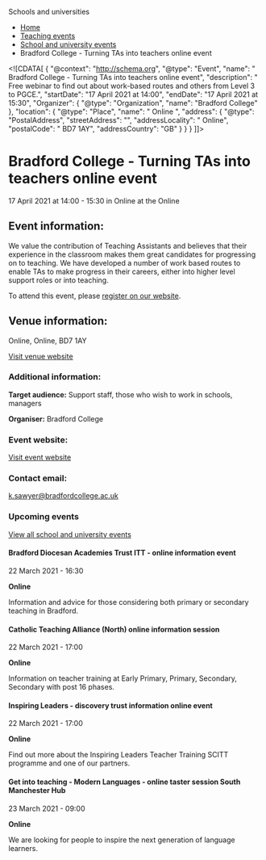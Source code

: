 Schools and universities

*   [Home](/)
*   [Teaching events](/teaching-events)
*   [School and university events](/teaching-events/training-provider-events)
*   Bradford College - Turning TAs into teachers online event

<!\[CDATA\[ { "@context": "http://schema.org", "@type": "Event", "name": " Bradford College - Turning TAs into teachers online event", "description": " Free webinar to find out about work-based routes and others from Level 3 to PGCE.", "startDate": "17 April 2021 at 14:00", "endDate": "17 April 2021 at 15:30", "Organizer": { "@type": "Organization", "name": "Bradford College" }, "location": { "@type": "Place", "name": " Online ", "address": { "@type": "PostalAddress", "streetAddress": "", "addressLocality": " Online", "postalCode": " BD7 1AY", "addressCountry": "GB" } } } \]\]>

Bradford College - Turning TAs into teachers online event
=========================================================

17 April 2021 at 14:00 - 15:30 in Online at the Online

Event information:
------------------

We value the contribution of Teaching Assistants and believes that their experience in the classroom makes them great candidates for progressing on to teaching. We have developed a number of work based routes to enable TAs to make progress in their careers, either into higher level support roles or into teaching.

To attend this event, please [register on our website](https://www.bradfordcollege.ac.uk/events/category/online-events-and-webinars/).

Venue information:
------------------

Online, Online, BD7 1AY

[Visit venue website](https://www.bradfordcollege.ac.uk/ "Online")

### Additional information:

**Target audience:** Support staff, those who wish to work in schools, managers

**Organiser:** Bradford College

### Event website:

[Visit event website](https://www.bradfordcollege.ac.uk/events/category/online-events-and-webinars/)

### Contact email:

[k.sawyer@bradfordcollege.ac.uk](mailto:k.sawyer@bradfordcollege.ac.uk)

### Upcoming events

[View all school and university events](/teaching-events/training-provider-events)

[](/teaching-events/training-provider-events/210322-bradford-diocesan-academies-trust-itt-online-information-event)

#### Bradford Diocesan Academies Trust ITT - online information event

22 March 2021 - 16:30

**Online**

Information and advice for those considering both primary or secondary teaching in Bradford.

[](/teaching-events/training-provider-events/210322-catholic-teaching-alliance-north-online-information-session)

#### Catholic Teaching Alliance (North) online information session

22 March 2021 - 17:00

**Online**

Information on teacher training at Early Primary, Primary, Secondary, Secondary with post 16 phases.

[](/teaching-events/training-provider-events/210322-inspiring-leaders-discovery-trust-information-online-event)

#### Inspiring Leaders - discovery trust information online event

22 March 2021 - 17:00

**Online**

Find out more about the Inspiring Leaders Teacher Training SCITT programme and one of our partners.

[](/teaching-events/training-provider-events/210323-get-into-teaching-modern-languages-online-taster-session-south-manchester-hub)

#### Get into teaching - Modern Languages - online taster session South Manchester Hub

23 March 2021 - 09:00

**Online**

We are looking for people to inspire the next generation of language learners.